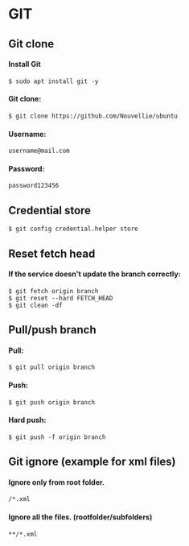 <div>

<h1>GIT</h1>
<h2>Git clone</h2>
<h4>Install Git</h4>

`$ sudo apt install git -y`

<h4>Git clone:</h4>

`$ git clone https://github.com/Nouvellie/ubuntu`

<h4>Username: </h4>

`username@mail.com`

<h4>Password:</h4>

`password123456`

<h2>Credential store</h2>

`$ git config credential.helper store`

<h2>Reset fetch head</h2>
<h4>If the service doesn't update the branch correctly:</h4>

`$ git fetch origin branch`<br>
`$ git reset --hard FETCH_HEAD`<br>
`$ git clean -df`

<h2>Pull/push branch</h2>
<h4>Pull:</h4>

`$ git pull origin branch`

<h4>Push:</h4>

`$ git push origin branch`

<h4>Hard push:</h4>

`$ git push -f origin branch`

<h2>Git ignore (example for xml files)</h2>
<h4>Ignore only from root folder.</h4>

`/*.xml`

<h4>Ignore all the files. (rootfolder/subfolders)</h4>

`**/*.xml`

</div>